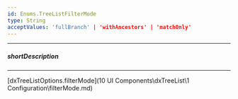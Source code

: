 ```yaml
---
id: Enums.TreeListFilterMode
type: String
acceptValues: 'fullBranch' | 'withAncestors' | 'matchOnly'
---
```

---
##### shortDescription
<!-- Description goes here -->

---
<!-- Description goes here -->
[dxTreeListOptions.filterMode](10 UI Components\dxTreeList\1 Configuration\filterMode.md)